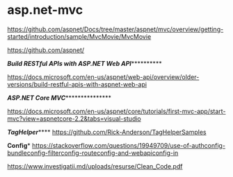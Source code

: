 # asp.net-mvc

https://github.com/aspnet/Docs/tree/master/aspnet/mvc/overview/getting-started/introduction/sample/MvcMovie/MvcMovie

https://github.com/aspnet/


*****Build RESTful APIs with ASP.NET Web API***************

https://docs.microsoft.com/en-us/aspnet/web-api/overview/older-versions/build-restful-apis-with-aspnet-web-api


*****ASP.NET Core MVC********************

https://docs.microsoft.com/en-us/aspnet/core/tutorials/first-mvc-app/start-mvc?view=aspnetcore-2.2&tabs=visual-studio


*****TagHelper*********
https://github.com/Rick-Anderson/TagHelperSamples

****Config*****
https://stackoverflow.com/questions/19949709/use-of-authconfig-bundleconfig-filterconfig-routeconfig-and-webapiconfig-in




https://www.investigatii.md/uploads/resurse/Clean_Code.pdf
